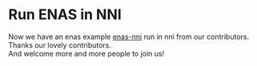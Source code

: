  **Run ENAS in NNI**	
 ===	
 
  Now we have an enas example [enas-nni](https://github.com/countif/enas_nni) run in nni from our contributors.	
 Thanks our lovely contributors. 	
 And welcome more and more people to join us!